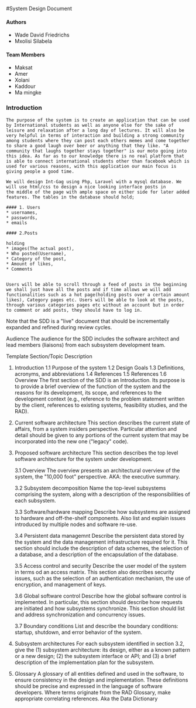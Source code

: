 #System Design Document

   #### Authors

   * Wade David Friedrichs
   * Mxolisi Silabela

   #### Team Members

   * Maksat
   * Amer 
   * Xolani
   * Kaddour
   * Ma mingke


### Introduction

    The purpose of the system is to create an application that can be used by International students as well as anyone else for the sake of leisure and relaxation after a long day of lectures. It will also be very helpful in terms of interaction and building a strong community among students where they can post each others memes and come together to share a good laugh over beer or anything that they like. "A community that laughs together stays together" is our moto going into this idea. As far as to our knowledge there is no real platform that is able to connect international students other than facebook which is used for various reasons, with this application our main focus is giving people a good time.

    We will design Int-Gag using Php, Laravel with a mysql database. We will use html/css to design a nice looking interface posts in
    the middle of the page with ample space on either side for later added features. The tables in the database should hold; 

    #### 1. Users 
    * usernames, 
    * passwords,
    * emails 

    #### 2.Posts 

    holding
    * images(The actual post), 
    * Who posted(Username),
    * Category of the post,
    * Amount of likes,
    * Comments


    Users will be able to scroll through a feed of posts in the beginning we shall just have all the posts and if time allows we will add 
    functionalities such as a hot page(holding posts over a certain amount likes), Category pages etc. Users will be able to look at the posts, through various categories pages etc without an account but in order to comment or add posts, they should have to log in.




Note that the SDD is a "live" document that should be incrementally expanded and refined during review cycles.

Audience
The audience for the SDD includes the software architect and lead members (liaisons) from each subsystem development team.

Template
Section/Topic	Description
1. Introduction
    1.1 Purpose of the system
    1.2 Design Goals
    1.3 Definitions, acronyms, and abbreviations
    1.4 References
    1.5 References
    1.6 Overview	The first section of the SDD is an Introduction. Its purpose is to provide a brief overview of the function of the system and the reasons for its development, its scope, and references to the development context (e.g., reference to the problem statement written by the client, references to existing systems, feasibility studies, and the RAD).
 
2. Current software architecture	This section describes the current state of affairs, from a system insiders perspective. Particular attention and detail should be given to any portions of the current system that may be incorporated into the new one ("legacy" code).
 
3. Proposed software architecture	This section describes the top level software architecture for the system under development.
 
    3.1 Overview	The overview presents an architectural overview of the system, the "10,000 foot" perspective. AKA: the executive summary.
 
    3.2 Subsystem decomposition
Name the top-level subsystems comprising the system, along with a description of the responsibilities of each subsystem.
 
    3.3 Software/hardware mapping
Describe how subsystems are assigned to hardware and off-the-shelf components. Also list and explain issues introduced by multiple nodes and software re-use.
 
    3.4 Persistent data managemnt
Describe the persistent data stored by the system and the data management infrastructure required for it. This section should include the description of data schemes, the selection of a database, and a description of the encapsulation of the database.
 
    3.5 Access control and security
Describe the user model of the system in terms od an access matrix. This section also describes security issues, such as the selection of an authentication mechanism, the use of encryption, and management of keys.
 
    3.6 Global software control
Describe how the global software control is implemented. In particular, this section should describe how requests are initiated and how subsystems synchronize. This section should list and address synchronization and concurrency issues.
 
    3.7 Boundary conditions
List and describe the boundary conditions: startup, shutdown, and error behavior of the system.
 
4. Subsystem architectures	For each subsystem identified in section 3.2, give the (1) subsystem architecture: its design, either as a known pattern or a new design; (2) the subsystem interface or API; and (3) a brief description of the implementation plan for the subsystem.
 
5. Glossary	A glossary of all entities defined and used in the software, to ensure consistency in the design and implementation. These definitions should be precise and expressed in the language of software developers. Where terms originate from the RAD Glossary, make appropriate correlating references. Aka the Data Dictionary